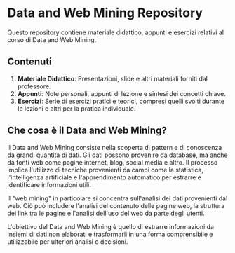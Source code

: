# Data and Web Mining Repository

Questo repository contiene materiale didattico, appunti e esercizi relativi al corso di Data and Web Mining. 

## Contenuti

1. **Materiale Didattico**: Presentazioni, slide e altri materiali forniti dal professore.
2. **Appunti**: Note personali, appunti di lezione e sintesi dei concetti chiave.
3. **Esercizi**: Serie di esercizi pratici e teorici, compresi quelli svolti durante le lezioni e altri per la pratica individuale.

## Che cosa è il Data and Web Mining?

Il Data and Web Mining consiste nella scoperta di pattern e di conoscenza da grandi quantità di dati. Gli dati possono provenire da database, ma anche da fonti web come pagine internet, blog, social media e altro. Il processo implica l'utilizzo di tecniche provenienti da campi come la statistica, l'intelligenza artificiale e l'apprendimento automatico per estrarre e identificare informazioni utili.

Il "web mining" in particolare si concentra sull'analisi dei dati provenienti dal web. Ciò può includere l'analisi del contenuto delle pagine web, la struttura dei link tra le pagine e l'analisi dell'uso del web da parte degli utenti.

L'obiettivo del Data and Web Mining è quello di estrarre informazioni da insiemi di dati non elaborati e trasformarli in una forma comprensibile e utilizzabile per ulteriori analisi o decisioni.
